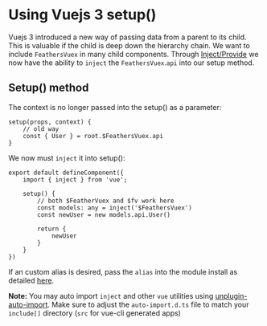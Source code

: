 # Using Vuejs 3 setup()
Vuejs 3 introduced a new way of passing data from a parent to its child. This is valuable if the child is deep down the hierarchy chain. We want to include `FeathersVuex` in many child components. Through [Inject/Provide](https://v3.vuejs.org/guide/component-provide-inject.html#working-with-reactivity) we now have the ability to `inject` the `FeathersVuex`.`api` into our setup method.


## Setup() method
The context is no longer passed into the setup() as a parameter:

```
setup(props, context) {
    // old way
    const { User } = root.$FeathersVuex.api
}
```

We now must `inject` it into setup():

```
export default defineComponent({
    import { inject } from 'vue';

    setup() {
        // both $FeatherVuex and $fv work here
        const models: any = inject('$FeathersVuex')
        const newUser = new models.api.User()

        return {
            newUser
        }
    }
})
```

If an custom alias is desired, pass the `alias` into the module install as detailed [here](https://github.com/feathersjs-ecosystem/feathers-vuex/blob/vue-demi/packages/feathers-vuex-vue3/src/app-plugin.ts).

**Note:** You may auto import `inject` and other `vue` utilities using [unplugin-auto-import](https://github.com/antfu/unplugin-auto-import). Make sure to adjust the `auto-import.d.ts` file to match your `include[]` directory (`src` for vue-cli generated apps)

